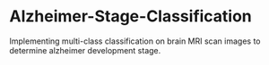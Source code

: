 # Alzheimer-Stage-Classification
Implementing multi-class classification on brain MRI scan images to determine alzheimer development stage. 
